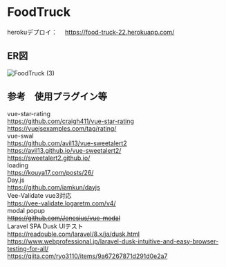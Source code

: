# FoodTruck
herokuデプロイ：　 https://food-truck-22.herokuapp.com/


## ER図
![FoodTruck (3)](https://user-images.githubusercontent.com/54837280/131238191-90bc682f-379a-414d-9b37-0ed2fb759c0b.png)

## 参考　使用プラグイン等
vue-star-rating  
https://github.com/craigh411/vue-star-rating  
https://vuejsexamples.com/tag/rating/  
vue-swal  
https://github.com/avil13/vue-sweetalert2  
https://avil13.github.io/vue-sweetalert2/  
https://sweetalert2.github.io/  
loading  
https://kouya17.com/posts/26/  
Day.js  
https://github.com/iamkun/dayjs  
Vee-Validate  vue3対応  
https://vee-validate.logaretm.com/v4/  
modal popup  
~~https://github.com/Jenesius/vue-modal~~  
Laravel SPA Dusk UIテスト  
https://readouble.com/laravel/8.x/ja/dusk.html  
https://www.webprofessional.jp/laravel-dusk-intuitive-and-easy-browser-testing-for-all/  
https://qiita.com/ryo3110/items/9a67267871d291d0e2a7  
